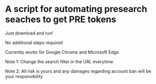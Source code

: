 # A script for automating presearch seaches to get PRE tokens

Just download and run!

No additional steps required

Currently works for Google Chrome and Microsoft Edge

Note 1: Change the search filter in the URL everytime 

Note 2: All risk is yours and any damages regarding account ban will be your responsibility
      
